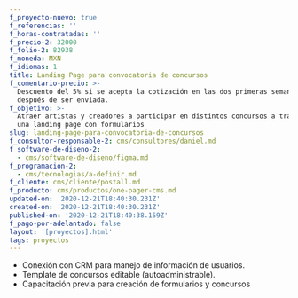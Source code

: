 ```yaml
---
f_proyecto-nuevo: true
f_referencias: ''
f_horas-contratadas: ''
f_precio-2: 32000
f_folio-2: 82938
f_moneda: MXN
f_idiomas: 1
title: Landing Page para convocatoria de concursos
f_comentario-precio: >-
  Descuento del 5% si se acepta la cotización en las dos primeras semanas
  después de ser enviada.
f_objetivo: >-
  Atraer artistas y creadores a participar en distintos concursos a través de
  una landing page con formularios
slug: landing-page-para-convocatoria-de-concursos
f_consultor-responsable-2: cms/consultores/daniel.md
f_software-de-diseno-2:
  - cms/software-de-diseno/figma.md
f_programacion-2:
  - cms/tecnologias/a-definir.md
f_cliente: cms/cliente/postall.md
f_producto: cms/productos/one-pager-cms.md
updated-on: '2020-12-21T18:40:30.231Z'
created-on: '2020-12-21T18:40:30.231Z'
published-on: '2020-12-21T18:40:38.159Z'
f_pago-por-adelantado: false
layout: '[proyectos].html'
tags: proyectos
---
```


*   Conexión con CRM para manejo de información de usuarios.
*   Template de concursos editable (autoadministrable).
*   Capacitación previa para creación de formularios y concursos
